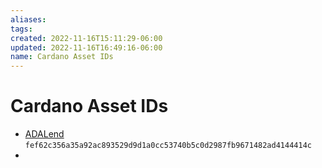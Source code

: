 ```yaml
---
aliases: 
tags: 
created: 2022-11-16T15:11:29-06:00
updated: 2022-11-16T16:49:16-06:00
name: Cardano Asset IDs
---
```

# Cardano Asset IDs

* [ADALend](https://adalend.finance/) `fef62c356a35a92ac893529d9d1a0cc53740b5c0d2987fb9671482ad4144414c`
* 